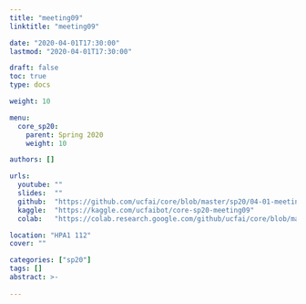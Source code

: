 ```yaml
---
title: "meeting09"
linktitle: "meeting09"

date: "2020-04-01T17:30:00"
lastmod: "2020-04-01T17:30:00"

draft: false
toc: true
type: docs

weight: 10

menu:
  core_sp20:
    parent: Spring 2020
    weight: 10

authors: []

urls:
  youtube: ""
  slides:  ""
  github:  "https://github.com/ucfai/core/blob/master/sp20/04-01-meeting09/04-01-meeting09.ipynb"
  kaggle:  "https://kaggle.com/ucfaibot/core-sp20-meeting09"
  colab:   "https://colab.research.google.com/github/ucfai/core/blob/master/sp20/04-01-meeting09/04-01-meeting09.ipynb"

location: "HPA1 112"
cover: ""

categories: ["sp20"]
tags: []
abstract: >-
  
---
```

